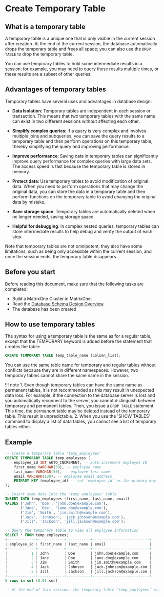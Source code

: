 # Create Temporary Table

## What is a temporary table

A temporary table is a unique one that is only visible in the current session after creation. At the end of the current session, the database automatically drops the temporary table and frees all space; you can also use the `DROP TABLE` to drop the temporary table.

You can use temporary tables to hold some intermediate results in a session; for example, you may need to query these results multiple times, or these results are a subset of other queries.

## Advantages of temporary tables

Temporary tables have several uses and advantages in database design:

- **Data Isolation**: Temporary tables are independent in each session or transaction. This means that two temporary tables with the same name can exist in two different sessions without affecting each other.

- **Simplify complex queries**: If a query is very complex and involves multiple joins and subqueries, you can save the query results to a temporary table and then perform operations on this temporary table, thereby simplifying the query and improving performance.

- **Improve performance**: Saving data in temporary tables can significantly improve query performance for complex queries with large data sets. The access speed is fast because the temporary table is stored in memory.

- **Protect data**: Use temporary tables to avoid modification of original data. When you need to perform operations that may change the original data, you can store the data in a temporary table and then perform functions on the temporary table to avoid changing the original data by mistake.

- **Save storage space**: Temporary tables are automatically deleted when no longer needed, saving storage space.

- **Helpful for debugging**: In complex nested queries, temporary tables can store intermediate results to help debug and verify the output of each step.

Note that temporary tables are not omnipotent, they also have some limitations, such as being only accessible within the current session, and once the session ends, the temporary table disappears.

## Before you start

Before reading this document, make sure that the following tasks are completed:

- Build a MatrixOne Cluster in MatrixOne.
- Read the [Database Schema Design Overview](overview.md).
- The database has been created.

## How to use temporary tables

The syntax for using a temporary table is the same as for a regular table, except that the TEMPORARY keyword is added before the statement that creates the table:

```sql
CREATE TEMPORARY TABLE temp_table_name (column_list);
```

You can use the same table name for temporary and regular tables without conflicts because they are in different namespaces. However, two temporary tables cannot share the same name in the session.

!!! note
    1. Even though temporary tables can have the same name as permanent tables, it is not recommended as this may result in unexpected data loss. For example, if the connection to the database server is lost and you automatically reconnect to the server, you cannot distinguish between temporary and permanent tables. Then, you issue a `DROP TABLE` statement. This time, the permanent table may be deleted instead of the temporary table. This result is unpredictable.
    2. When you use the 'SHOW TABLES' command to display a list of data tables, you cannot see a list of temporary tables either.

## Example

```sql
-- Create a temporary table 'temp_employees'
CREATE TEMPORARY TABLE temp_employees (
    employee_id INT AUTO_INCREMENT, -- auto-increment employee ID
    first_name VARCHAR(50), -- employee name
    last_name VARCHAR(50), -- employee last name
    email VARCHAR(100), -- employee email address
    PRIMARY KEY (employee_id) -- set 'employee_id' as the primary key
);

-- Insert some data into the 'temp_employees' table
INSERT INTO temp_employees (first_name, last_name, email)
VALUES ('John', 'Doe', 'john.doe@example.com'),
       ('Jane', 'Doe', 'jane.doe@example.com'),
       ('Jim', 'Smith', 'jim.smith@example.com'),
       ('Jack', 'Johnson', 'jack.johnson@example.com'),
       ('Jill', 'Jackson', 'jill.jackson@example.com');

-- Query the temporary table to view all employee information
SELECT * FROM temp_employees;
+-------------+------------+-----------+--------------------------+
| employee_id | first_name | last_name | email                    |
+-------------+------------+-----------+--------------------------+
|           1 | John       | Doe       | john.doe@example.com     |
|           2 | Jane       | Doe       | jane.doe@example.com     |
|           3 | Jim        | Smith     | jim.smith@example.com    |
|           4 | Jack       | Johnson   | jack.johnson@example.com |
|           5 | Jill       | Jackson   | jill.jackson@example.com |
+-------------+------------+-----------+--------------------------+
5 rows in set (0.01 sec)

-- At the end of this session, the temporary table 'temp_employees' will be dropped automatically
```

